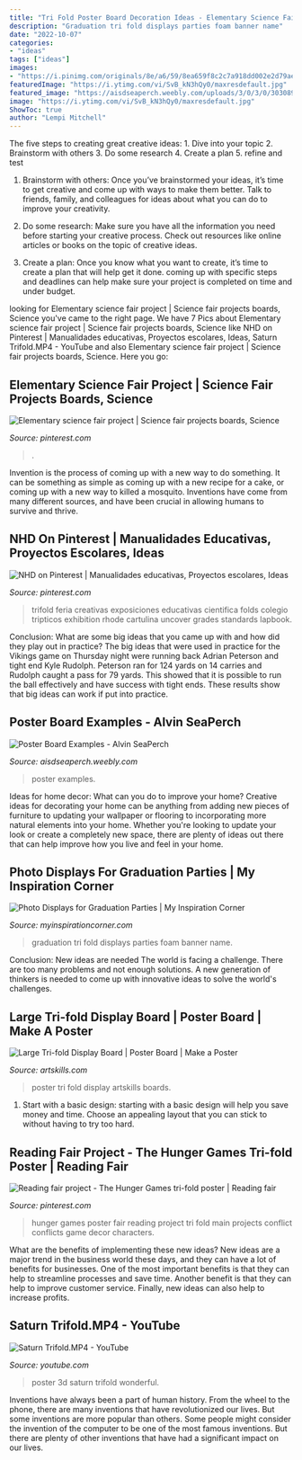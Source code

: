 ```yaml
---
title: "Tri Fold Poster Board Decoration Ideas - Elementary Science Fair Project"
description: "Graduation tri fold displays parties foam banner name"
date: "2022-10-07"
categories:
- "ideas"
tags: ["ideas"]
images:
- "https://i.pinimg.com/originals/8e/a6/59/8ea659f8c2c7a918dd002e2d79ae28a6.jpg"
featuredImage: "https://i.ytimg.com/vi/SvB_kN3hQy0/maxresdefault.jpg"
featured_image: "https://aisdseaperch.weebly.com/uploads/3/0/3/0/30308921/5711169_orig.jpg"
image: "https://i.ytimg.com/vi/SvB_kN3hQy0/maxresdefault.jpg"
ShowToc: true
author: "Lempi Mitchell"
---
```



The five steps to creating great creative ideas: 1. Dive into your topic 2. Brainstorm with others 3. Do some research 4. Create a plan 5. refine and test
1. Brainstorm with others: Once you’ve brainstormed your ideas, it’s time to get creative and come up with ways to make them better. Talk to friends, family, and colleagues for ideas about what you can do to improve your creativity.
2. Do some research: Make sure you have all the information you need before starting your creative process. Check out resources like online articles or books on the topic of creative ideas.

3. Create a plan: Once you know what you want to create, it’s time to create a plan that will help get it done. coming up with specific steps and deadlines can help make sure your project is completed on time and under budget.


	

		
looking for Elementary science fair project | Science fair projects boards, Science you've came to the right page. We have 7 Pics about Elementary science fair project | Science fair projects boards, Science like NHD on Pinterest | Manualidades educativas, Proyectos escolares, Ideas, Saturn Trifold.MP4 - YouTube and also Elementary science fair project | Science fair projects boards, Science. Here you go:
		
    
## Elementary Science Fair Project | Science Fair Projects Boards, Science

<img loading=lazy src="https://i.pinimg.com/originals/8e/a6/59/8ea659f8c2c7a918dd002e2d79ae28a6.jpg" onerror="this.onerror=null;this.src='https://tse2.mm.bing.net/th?id=OIP.M6kMhymsOYYlmwFlyXC8hgHaFj&amp;pid=15.1';" alt="Elementary science fair project | Science fair projects boards, Science">

_Source: pinterest.com_

>. 

	

Invention is the process of coming up with a new way to do something. It can be something as simple as coming up with a new recipe for a cake, or coming up with a new way to killed a mosquito. Inventions have come from many different sources, and have been crucial in allowing humans to survive and thrive.

    
## NHD On Pinterest | Manualidades Educativas, Proyectos Escolares, Ideas

<img loading=lazy src="https://i.pinimg.com/736x/29/61/55/296155af40f75f5f9f0276cd49b4042d.jpg" onerror="this.onerror=null;this.src='https://tse1.mm.bing.net/th?id=OIP.AYKd2XsXmbe7fth8PjBF_QHaJ3&amp;pid=15.1';" alt="NHD on Pinterest | Manualidades educativas, Proyectos escolares, Ideas">

_Source: pinterest.com_

>trifold feria creativas exposiciones educativas cientifica folds colegio tripticos exhibition rhode cartulina uncover grades standards lapbook. 

	

Conclusion: What are some big ideas that you came up with and how did they play out in practice?
The big ideas that were used in practice for the Vikings game on Thursday night were running back Adrian Peterson and tight end Kyle Rudolph. Peterson ran for 124 yards on 14 carries and Rudolph caught a pass for 79 yards. This showed that it is possible to run the ball effectively and have success with tight ends. These results show that big ideas can work if put into practice.

    
## Poster Board Examples - Alvin SeaPerch

<img loading=lazy src="https://aisdseaperch.weebly.com/uploads/3/0/3/0/30308921/5711169_orig.jpg" onerror="this.onerror=null;this.src='https://tse4.mm.bing.net/th?id=OIP.lwm6nAW8ibnazF2LMqR9xAHaFj&amp;pid=15.1';" alt="Poster Board Examples - Alvin SeaPerch">

_Source: aisdseaperch.weebly.com_

>poster examples. 

	

Ideas for home decor: What can you do to improve your home?
Creative ideas for decorating your home can be anything from adding new pieces of furniture to updating your wallpaper or flooring to incorporating more natural elements into your home. Whether you're looking to update your look or create a completely new space, there are plenty of ideas out there that can help improve how you live and feel in your home.

    
## Photo Displays For Graduation Parties | My Inspiration Corner

<img loading=lazy src="https://i0.wp.com/myinspirationcorner.com/wp-content/uploads/2019/05/PhotoDisplay4b-e1558916638758-768x1024.jpg?resize=768%2C1024&amp;ssl=1" onerror="this.onerror=null;this.src='https://tse2.mm.bing.net/th?id=OIP.bW2I-qxKhs5LLvV9bS_f5gHaJ4&amp;pid=15.1';" alt="Photo Displays for Graduation Parties | My Inspiration Corner">

_Source: myinspirationcorner.com_

>graduation tri fold displays parties foam banner name. 

	

Conclusion: New ideas are needed
The world is facing a challenge. There are too many problems and not enough solutions. A new generation of thinkers is needed to come up with innovative ideas to solve the world's challenges.

    
## Large Tri-fold Display Board | Poster Board | Make A Poster

<img loading=lazy src="https://www.artskills.com/UploadedPosterImages/PosterProducts/Zoom/zoom-1-PA1565_LargeTrifold.jpg" onerror="this.onerror=null;this.src='https://tse1.mm.bing.net/th?id=OIP.JYv2F5SV1EuycqLulOrKFwHaHa&amp;pid=15.1';" alt="Large Tri-fold Display Board | Poster Board | Make a Poster">

_Source: artskills.com_

>poster tri fold display artskills boards. 

	

1. Start with a basic design: starting with a basic design will help you save money and time. Choose an appealing layout that you can stick to without having to try too hard.

    
## Reading Fair Project - The Hunger Games Tri-fold Poster | Reading Fair

<img loading=lazy src="https://i.pinimg.com/736x/4d/64/c2/4d64c23ea6be36b069356bf51d0ec8b2--hunger-games-poster-reading-fair.jpg" onerror="this.onerror=null;this.src='https://tse4.mm.bing.net/th?id=OIP.UWC3a6N9PyvCcwevbAthkgHaFj&amp;pid=15.1';" alt="Reading fair project - The Hunger Games tri-fold poster | Reading fair">

_Source: pinterest.com_

>hunger games poster fair reading project tri fold main projects conflict conflicts game decor characters. 

	

What are the benefits of implementing these new ideas?
New ideas are a major trend in the business world these days, and they can have a lot of benefits for businesses. One of the most important benefits is that they can help to streamline processes and save time. Another benefit is that they can help to improve customer service. Finally, new ideas can also help to increase profits.

    
## Saturn Trifold.MP4 - YouTube

<img loading=lazy src="https://i.ytimg.com/vi/SvB_kN3hQy0/maxresdefault.jpg" onerror="this.onerror=null;this.src='https://tse3.mm.bing.net/th?id=OIP.tOFw_tAsjJhewHr0v06CVAHaEK&amp;pid=15.1';" alt="Saturn Trifold.MP4 - YouTube">

_Source: youtube.com_

>poster 3d saturn trifold wonderful. 

	

Inventions have always been a part of human history. From the wheel to the phone, there are many inventions that have revolutionized our lives. But some inventions are more popular than others. Some people might consider the invention of the computer to be one of the most famous inventions. But there are plenty of other inventions that have had a significant impact on our lives.

